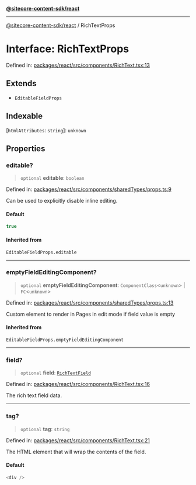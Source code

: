 [**@sitecore-content-sdk/react**](../README.md)

***

[@sitecore-content-sdk/react](../README.md) / RichTextProps

# Interface: RichTextProps

Defined in: [packages/react/src/components/RichText.tsx:13](https://github.com/Sitecore/content-sdk/blob/51f6d86287f95a06b40045498aa7037d8b684c67/packages/react/src/components/RichText.tsx#L13)

## Extends

- `EditableFieldProps`

## Indexable

\[`htmlAttributes`: `string`\]: `unknown`

## Properties

### editable?

> `optional` **editable**: `boolean`

Defined in: [packages/react/src/components/sharedTypes/props.ts:9](https://github.com/Sitecore/content-sdk/blob/51f6d86287f95a06b40045498aa7037d8b684c67/packages/react/src/components/sharedTypes/props.ts#L9)

Can be used to explicitly disable inline editing.

#### Default

```ts
true
```

#### Inherited from

`EditableFieldProps.editable`

***

### emptyFieldEditingComponent?

> `optional` **emptyFieldEditingComponent**: `ComponentClass`\<`unknown`\> \| `FC`\<`unknown`\>

Defined in: [packages/react/src/components/sharedTypes/props.ts:13](https://github.com/Sitecore/content-sdk/blob/51f6d86287f95a06b40045498aa7037d8b684c67/packages/react/src/components/sharedTypes/props.ts#L13)

Custom element to render in Pages in edit mode if field value is empty

#### Inherited from

`EditableFieldProps.emptyFieldEditingComponent`

***

### field?

> `optional` **field**: [`RichTextField`](RichTextField.md)

Defined in: [packages/react/src/components/RichText.tsx:16](https://github.com/Sitecore/content-sdk/blob/51f6d86287f95a06b40045498aa7037d8b684c67/packages/react/src/components/RichText.tsx#L16)

The rich text field data.

***

### tag?

> `optional` **tag**: `string`

Defined in: [packages/react/src/components/RichText.tsx:21](https://github.com/Sitecore/content-sdk/blob/51f6d86287f95a06b40045498aa7037d8b684c67/packages/react/src/components/RichText.tsx#L21)

The HTML element that will wrap the contents of the field.

#### Default

```ts
<div />
```
